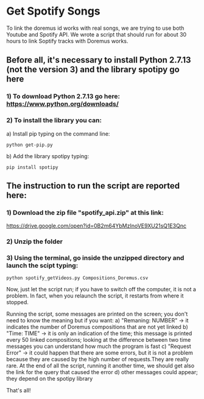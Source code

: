 # Get Spotify Songs
To link the doremus id works with real songs, we are trying to use both Youtube and Spotify API.
We wrote a script that should run for about 30 hours to link Soptify tracks with Doremus works.

## Before all, it's necessary to install Python 2.7.13 (not the version 3) and the library spotipy go here 
### 1) To download Python  2.7.13 go here: https://www.python.org/downloads/
### 2) To install the library you can:
a) Install pip typing on the command line:
```
python get-pip.py
```
b) Add the library spotipy typing:
```
pip install spotipy
```

## The instruction to run the script are reported here:
### 1) Download the zip file "spotify_api.zip" at this link:
https://drive.google.com/open?id=0B2m64YbMzInoVE9XU21sQ1E3Qnc
### 2) Unzip the folder
### 3) Using the terminal, go inside the unzipped directory and launch the scipt typing:

```
python spotify_getVideos.py Compositions_Doremus.csv
```
Now, just let the script run; if you have to switch off the computer, it is not a problem. In fact, when you relaunch the script, it restarts from where it stopped.

Running the script, some messages are printed on the screen; you don't need to know the meaning but if you want:
a) "Remaning: NUMBER" -> it indicates the number of Doremus compositions that are not yet linked
b) "Time: TIME" -> it is only an indication of the time; this message is printed every 50 linked compositions; looking at the difference between two time messages you can understand how much the program is fast
c) "Request Error" -> it could happen that there are some errors, but it is not a problem because they are caused by the high number of requests.They are really rare. At the end of all the script, running it another time, we should get also the link for the query that caused the error
d) other messages could appear; they depend on the spotipy library

That's all!
